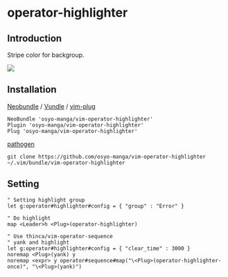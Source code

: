 # operator-highlighter

## Introduction

Stripe color for backgroup.

![](https://i.gyazo.com/411ae41541c74cd8205fffccec346374.png)

## Installation

[Neobundle](https://github.com/Shougo/neobundle.vim) / [Vundle](https://github.com/gmarik/Vundle.vim) / [vim-plug](https://github.com/junegunn/vim-plug)

```vim
NeoBundle 'osyo-manga/vim-operator-highlighter'
Plugin 'osyo-manga/vim-operator-highlighter'
Plug 'osyo-manga/vim-operator-highlighter'
```

[pathogen](https://github.com/tpope/vim-pathogen)

```
git clone https://github.com/osyo-manga/vim-operator-highlighter ~/.vim/bundle/vim-operator-highlighter
```

## Setting

```vim
" Setting highlight group
let g:operator#highlighter#config = { "group" : "Error" }

" Do highlight
map <Leader>h <Plug>(operator-highlighter)

" Use thinca/vim-operator-sequence
" yank and highlight
let g:operator#highlighter#config = { "clear_time" : 3000 }
noremap <Plug>(yank) y
noremap <expr> y operator#sequence#map("\<Plug>(operator-highlighter-once)", "\<Plug>(yank)")
```
